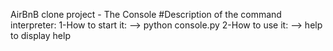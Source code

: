AirBnB clone project - The Console
#Description of the command interpreter:
1-How to start it: --> python console.py
2-How to use it: --> help to display help
